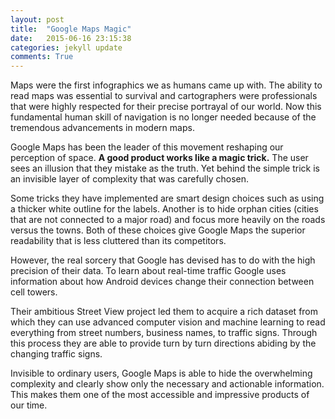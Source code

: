 ```yaml
---
layout: post
title:  "Google Maps Magic"
date:   2015-06-16 23:15:38
categories: jekyll update
comments: True
---
```


Maps were the first infographics we as humans came up with. The ability to read maps was essential to survival and cartographers were professionals that were highly respected for their precise portrayal of our world. Now this fundamental human skill of navigation is no longer needed because of the tremendous advancements in modern maps. 

Google Maps has been the leader of this movement reshaping our perception of space. **A good product works like a magic trick.** The user sees an illusion that they mistake as the truth. Yet behind the simple trick is an invisible layer of complexity that was carefully chosen.

Some tricks they have implemented are smart design choices such as using a thicker white outline for the labels. Another is to hide orphan cities (cities that are not connected to a major road) and focus more heavily on the roads versus the towns. Both of these choices give Google Maps the superior readability that is less cluttered than its competitors.

However, the real sorcery that Google has devised has to do with the high precision of their data. To learn about real-time traffic Google uses information about how Android devices change their connection between cell towers. 

Their ambitious Street View project led them to acquire a rich dataset from which they can use advanced computer vision and machine learning to read everything from street numbers, business names, to traffic signs. Through this process they are able to provide turn by turn directions abiding by the changing traffic signs.

Invisible to ordinary users, Google Maps is able to hide the overwhelming complexity and clearly show only the necessary and actionable information. This makes them one of the most accessible and impressive products of our time.
